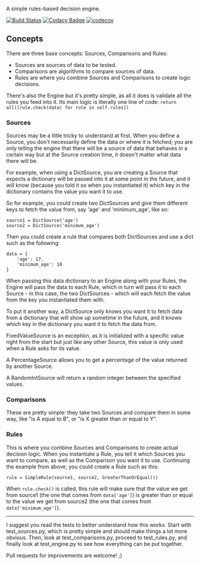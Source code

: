 A simple rules-based decision engine.

[![Build Status](https://travis-ci.org/borfast/decision-engine.svg?branch=master)](https://travis-ci.org/borfast/decision-engine)
[![Codacy Badge](https://api.codacy.com/project/badge/Grade/0859ce60678b42d0a230c0819e5a6b5c)](https://www.codacy.com/app/borfast/decision-engine?utm_source=github.com&amp;utm_medium=referral&amp;utm_content=borfast/decision-engine&amp;utm_campaign=Badge_Grade)
[![codecov](https://codecov.io/gh/borfast/decision-engine/branch/master/graph/badge.svg)](https://codecov.io/gh/borfast/decision-engine)


## Concepts

There are three base concepts: Sources, Comparisons and Rules:

* Sources are sources of data to be tested.
* Comparisons are algorithms to compare sources of data.
* Rules are where you combine Sources and Comparisons to create logic decisions.

There's also the Engine but it's pretty simple, as all it does is validate all the rules you feed into it. Its 
main logic is literally one line of code: `return all([rule.check(data) for rule in self.rules])` 

### Sources

Sources may be a little tricky to understand at first. When you define a Source, you don't necessarily define the 
data or where it is fetched; you are only telling the engine that there will be a source of data that behaves in a 
certain way but at the Source creation time, it doesn't matter what data there will be.

For example, when using a DictSource, you are creating a Source that expects a dictionary will be passed into it at 
some point in the future, and it will know (because you told it so when you instantiated it) which key in the 
dictionary contains the value you want it to use.

So for example, you could create two DictSources and give them different keys to fetch the value from, say 'age' and 
'minimum_age', like so:
```
source1 = DictSource('age')
source2 = DictSource('minimum_age')
```


Then you could create a rule that compares both DictSources and use a dict such as the following:

```
data = {
    'age': 17,
    'minimum_age': 18
}
```

When passing this data dictionary to an Engine along with your Rules, the Engine will pass the data to each Rule, 
which in turn will pass it to each Source - in this case, the two DictSources - which will each fetch the value from 
the key you instantiated them with.

To put it another way, a DictSource only knows you want it to fetch data from a dictionary that will show up sometime
in the future, and it knows which key in the dictionary you want it to fetch the data from.

FixedValueSource is an exception, as it is initialized with a specific value right from the start but just like any 
other Source, this value is only used when a Rule asks for its value.

A PercentageSource allows you to get a percentage of the value returned by another Source.

A RandomIntSource will return a random integer between the specified values.


### Comparisons

These are pretty simple: they take two Sources and compare them in some way, like "is A equal to B", or "is X greater
than or equal to Y". 


### Rules

This is where you combine Sources and Comparisons to create actual decision logic. When you instantiate a Rule, you 
tell it which Sources you want to compare, as well as the Comparison you want it to use. Continuing the example from 
above, you could create a Rule such as this:
```
rule = SimpleRule(source1, source2, GreaterThanOrEqual())
```

When `rule.check()` is called, this rule will make sure that the value we get from source1 (the one that comes from 
`data['age']`) is greater than or equal to the value we get from source2 (the one that comes from 
`data['minimum_age']`).



---

I suggest you read the tests to better understand how this works. Start with test_sources.py, which is pretty 
simple and should make things a lot more obvious. Then, look at test_comparisons.py, proceed to test_rules.py, and 
finally look at test_engine.py to see how everything can be put together. 

Pull requests for improvements are welcome! ;)
